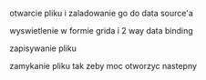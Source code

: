 otwarcie pliku i zaladowanie go do data source'a

wyswietlenie w formie grida i 2 way data binding

zapisywanie pliku

zamykanie pliku tak zeby moc otworzyc nastepny

